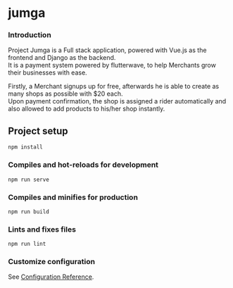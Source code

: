 # jumga

### Introduction
Project Jumga is a Full stack application, powered with Vue.js as the frontend and Django as the backend.  
It is a payment system powered by flutterwave, to help Merchants grow their businesses with ease.

Firstly, a Merchant signups up for free, afterwards he is able to create as many shops as possible with $20 each.  
Upon payment confirmation, the shop is assigned a rider automatically and also allowed to add products to his/her shop instantly.





## Project setup
```
npm install
```

### Compiles and hot-reloads for development
```
npm run serve
```

### Compiles and minifies for production
```
npm run build
```

### Lints and fixes files
```
npm run lint
```

### Customize configuration
See [Configuration Reference](https://cli.vuejs.org/config/).
